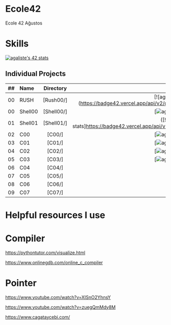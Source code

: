 # Ecole42
Ecole 42 Ağustos


# Skills #
[![agaliste's 42 stats](https://badge42.vercel.app/api/v2/cl7nelx3c00440gl9pb68ajk4/stats?cursusId=9&coalitionId=undefined)](https://github.com/JaeSeoKim/badge42)

## Individual Projects

|  ##  |   Name    | Directory | Exercises   | Mark |
|:----:|:-----------------------------------|:-------------:|:------------------:|:--------------:|
|  00  |RUSH       | [Rush00/]      | [![agaliste's 42 stats] (https://badge42.vercel.app/api/v2/cl7nelx3c00440gl9pb68ajk4/project/2744243)
|  00  |Shell00    | [Shell00/]  | [![agaliste's 42 stats](https://badge42.vercel.app/api/v2/cl7nelx3c00440gl9pb68ajk4/project/2737894)
|  01  |Shell01    | [Shell01/]   | ([![agaliste's 42 stats]https://badge42.vercel.app/api/v2/cl7nelx3c00440gl9pb68ajk4/project/2756486)
|  02  |C00        | [C00/]          | [![agaliste's 42 stats](https://badge42.vercel.app/api/v2/cl7nelx3c00440gl9pb68ajk4/project/2742764)
|  03  |C01        | [C01/]             | [![agaliste's 42 stats](https://badge42.vercel.app/api/v2/cl7nelx3c00440gl9pb68ajk4/project/2750464)
|  04  |C02        | [C02/]             | [![agaliste's 42 stats](https://badge42.vercel.app/api/v2/cl7nelx3c00440gl9pb68ajk4/project/2763866)
|  05  |C03        | [C03/]             | [![agaliste's 42 stats](https://badge42.vercel.app/api/v2/cl7nelx3c00440gl9pb68ajk4/project/2765653)
|  06  |C04        | [C04/]             |
|  07  |C05        | [C05/]             |
|  08  |C06        | [C06/]             |
|  09  |C07        | [C07/]             |


# Helpful resources I use #

# Compiler #
https://pythontutor.com/visualize.html

https://www.onlinegdb.com/online_c_compiler

# Pointer #

https://www.youtube.com/watch?v=XISnO2YhnsY

https://www.youtube.com/watch?v=zuegQmMdy8M

https://www.cagataycebi.com/
